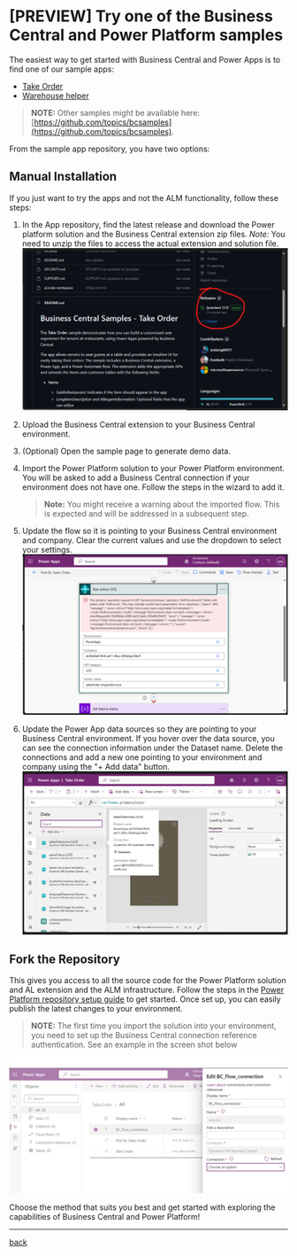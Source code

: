 # [PREVIEW] Try one of the Business Central and Power Platform samples

The easiest way to get started with Business Central and Power Apps is to find one of our sample apps:

- [Take Order](https://github.com/microsoft/bcsamples-takeorder)
- [Warehouse helper](https://github.com/microsoft/bcsamples-warehousehelper) 

> **NOTE:** Other samples might be available here:  [https://github.com/topics/bcsamples](https://github.com/topics/bcsamples).

From the sample app repository, you have two options:


## Manual Installation
If you just want to try the apps and not the ALM functionality, follow these steps:

1. In the App repository, find the latest release and download the Power platform solution and the Business Central extension zip files. *Note:* You need to unzip the files to access the actual extension and solution file.
![Screen shot from showing where the release artifacts are located](images/p4.png)

2. Upload the Business Central extension to your Business Central environment.

3. (Optional) Open the sample page to generate demo data.

4. Import the Power Platform solution to your Power Platform environment. You will be asked to add a Business Central connection if your environment does not have one. Follow the steps in the wizard to add it.
    > **Note:** You might receive a warning about the imported flow. This is expected and will be addressed in a subsequent step.

5. Update the flow so it is pointing to your Business Central environment and company. Clear the current values and use the dropdown to select your settings.
![Screen shot from Power Automate showing where to update the Business Central connection reference](images/p5.png)

6. Update the Power App data sources so they are pointing to your Business Central environment. If you hover over the data source, you can see the connection information under the Dataset name. Delete the connections and add a new one pointing to your environment and company using the "+ Add data" button.
![Screen shot from Power Apps showing where to update the Business Central connection reference](images/p6.png)


## Fork the Repository

This gives you access to all the source code for the Power Platform solution and AL extension and the ALM infrastructure. Follow the steps in the  [Power Platform repository setup guide](./SetupPowerPlatform.md) to get started. Once set up, you can easily publish the latest changes to your environment.

> **NOTE:** The first time you import the solution into your environment, you need to set up the Business Central connection reference authentication. See an example in the screen shot below

![Screen shot from Power Apps showing how to set up a the Business Central connection reference](images/p3.png)

Choose the method that suits you best and get started with exploring the capabilities of Business Central and Power Platform!

---
[back](../README.md)
